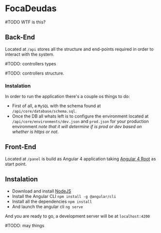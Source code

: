# FocaDeudas

\#TODO WTF is this?

## Back-End

Located at `/api` stores all the structure and end-points required in order to interact with the system.

\#TODO: controllers types

\#TODO: controllers structure.

### Instalation

In order to run the application there's a couple os things to do:

* First of all, a `MySQL` with the schema found at `/api/core/database/schema.sql`.
* Once the DB all whats left is to configure the environment located at `/api/core/environments/dev.json` and `prod.json` for your production environment _note that it will determine if is prod or dev based on whether is https or not_.

## Front-End

Located at `/panel` is build as Angular 4 application taking [Angular 4 Root](https://github.com/mrholek/Root-Bootstrap-4-Admin-Template-with-AngularJS-Angular-2-support) as start point.

## Instalation

* Download and install [NodeJS](https://nodejs.org/en/)
* Install the Angular CLI `npm install -g @angular/cli`
* Install all the dependencies `npm install`
* And launch the angular cli `ng serve`

And you are ready to go, a development server will be at `localhost:4200`

\#TODO: may things